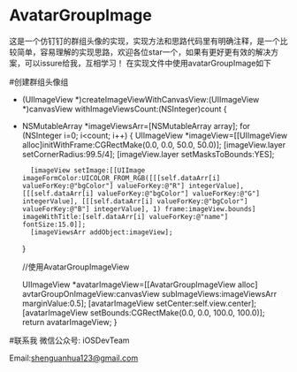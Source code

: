 # AvatarGroupImage
这是一个仿钉钉的群组头像的实现，实现方法和思路代码里有明确注释，是一个比较简单，容易理解的实现思路，欢迎各位star一个，如果有更好更有效的解决方案，可以issure给我，互相学习！
在实现文件中使用avatarGroupImage如下

#创建群组头像组
- (UIImageView *)createImageViewWithCanvasView:(UIImageView *)canvasView withImageViewsCount:(NSInteger)count {
- 
    NSMutableArray *imageViewsArr=[NSMutableArray array];
    for (NSInteger i=0; i<count; i++) {
        UIImageView *imageView=[[UIImageView alloc]initWithFrame:CGRectMake(0.0, 0.0, 50.0, 50.0)];
        [imageView.layer setCornerRadius:99.5/4];
        [imageView.layer setMasksToBounds:YES];

        [imageView setImage:[[UIImage imageFormColor:UICOLOR_FROM_RGB([[[self.dataArr[i] valueForKey:@"bgColor"] valueForKey:@"R"] integerValue], [[[self.dataArr[i] valueForKey:@"bgColor"] valueForKey:@"G"] integerValue], [[[self.dataArr[i] valueForKey:@"bgColor"] valueForKey:@"B"] integerValue], 1) frame:imageView.bounds] imageWithTitle:[self.dataArr[i] valueForKey:@"name"] fontSize:15.0]];
        [imageViewsArr addObject:imageView];
    }
    
    //使用AvatarGroupImageView
    
    UIImageView *avatarImageView=[[AvatarGroupImageView alloc] avtarGroupOnImageView:canvasView subImageViews:imageViewsArr marginValue:0.5];
    [avatarImageView setCenter:self.view.center];
    [avatarImageView setBounds:CGRectMake(0.0, 0.0, 100.0, 100.0)];
    return avatarImageView;
}

#联系我
   微信公众号: iOSDevTeam
   
   Email:shenguanhua123@gmail.com
